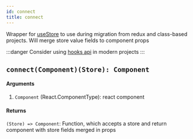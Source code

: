 ```yaml
---
id: connect
title: connect
---
```


Wrapper for [useStore](./useStore.md) to use during migration from redux and class-based projects. Will merge store value fields to component props

:::danger
Consider using [hooks api](./index.md#hooks) in modern projects
:::

## `connect(Component)(Store): Component`

#### Arguments

1. `Component` (React.ComponentType): react component

#### Returns

`(Store) => Component`: Function, which accepts a store and return component with store fields merged in props
